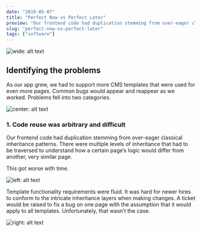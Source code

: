 ```yaml
---
date: "2019-05-07"
title: "Perfect Now vs Perfect Later"
preview: "Our frontend code had duplication stemming from over-eager classical inheritance patterns. There were multiple levels of inheritance that had to be traversed to understand how a certain page’s logic would differ from another, very similar page."
slug: "perfect-now-vs-perfect-later"
tags: ["software"]
---
```


![wide: alt text](hero.jpg)

## Identifying the problems

As our app grew, we had to support more CMS templates that were used for even more pages. Common bugs would appear and reappear as we worked. Problems fell into two categories.

![center: alt text](hero.jpg)

### 1. Code reuse was arbitrary and difficult

Our frontend code had duplication stemming from over-eager classical inheritance patterns. There were multiple levels of inheritance that had to be traversed to understand how a certain page’s logic would differ from another, very similar page.

This got worse with time.

![left: alt text](hero.jpg)

Template functionality requirements were fluid. It was hard for newer hires to conform to the intricate inheritance layers when making changes. A ticket would be raised to fix a bug on one page with the assumption that it would apply to all templates. Unfortunately, that wasn’t the case.

![right: alt text](hero.jpg)
